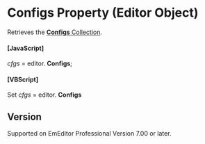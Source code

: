 # Configs Property (Editor Object)

Retrieves the [**Configs** Collection](../configs/index).

#### \[JavaScript\]

_cfgs_ = editor. **Configs**;

#### \[VBScript\]

Set _cfgs_ = editor. **Configs**

## Version

Supported on EmEditor Professional Version 7.00 or later.
